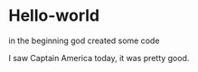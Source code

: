 # Hello-world
in the beginning god created some code

I saw Captain America today, it was pretty good.
